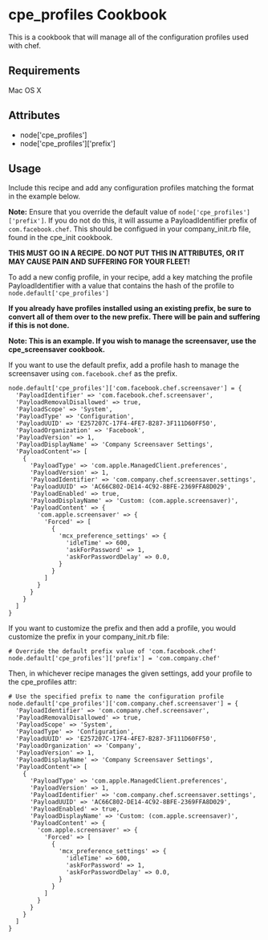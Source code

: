 cpe_profiles Cookbook
=========================
This is a cookbook that will manage all of the configuration profiles used with
chef.

Requirements
------------
Mac OS X


Attributes
----------
* node['cpe_profiles']
* node['cpe_profiles']['prefix']

Usage
-----
Include this recipe and add any configuration profiles matching the format in the
example below.

**Note:** Ensure that you override the default value of `node['cpe_profiles']['prefix']`. 
If you do not do this, it will assume a PayloadIdentifier prefix of `com.facebook.chef`. This
should be configued in your company_init.rb file, found in the cpe_init cookbook.

**THIS MUST GO IN A RECIPE. DO NOT PUT THIS IN ATTRIBUTES, OR IT MAY CAUSE PAIN
AND SUFFERING FOR YOUR FLEET!**

To add a new config profile, in your recipe, add a key matching the 
profile PayloadIdentifier with a value that contains the hash of the profile
to `node.default['cpe_profiles']`


**If you already have profiles installed using an existing prefix, be sure to 
convert all of them over to the new prefix. There will be pain and suffering if this
is not done.**

**Note: This is an example. If you wish to manage the screensaver, use the 
cpe_screensaver cookbook.**

If you want to use the default prefix, add a profile hash to manage the screensaver using
`com.facebook.chef` as the prefix.

    node.default['cpe_profiles']['com.facebook.chef.screensaver'] = {
      'PayloadIdentifier' => 'com.facebook.chef.screensaver',
      'PayloadRemovalDisallowed' => true,
      'PayloadScope' => 'System',
      'PayloadType' => 'Configuration',
      'PayloadUUID' => 'E257207C-17F4-4FE7-B287-3F111D60FF50',
      'PayloadOrganization' => 'Facebook',
      'PayloadVersion' => 1,
      'PayloadDisplayName' => 'Company Screensaver Settings',
      'PayloadContent'=> [
        {
          'PayloadType' => 'com.apple.ManagedClient.preferences',
          'PayloadVersion' => 1,
          'PayloadIdentifier' => 'com.company.chef.screensaver.settings',
          'PayloadUUID' => 'AC66C802-DE14-4C92-8BFE-2369FFA8D029',
          'PayloadEnabled' => true,
          'PayloadDisplayName' => 'Custom: (com.apple.screensaver)',
          'PayloadContent' => {
            'com.apple.screensaver' => {
              'Forced' => [
                {
                  'mcx_preference_settings' => {
                    'idleTime' => 600,
                    'askForPassword' => 1,
                    'askForPasswordDelay' => 0.0,
                  }
                }
              ]
            }
          }
        }
      ]
    }

If you want to customize the prefix and then add a profile, you would customize
the prefix in your company_init.rb file:

    # Override the default prefix value of 'com.facebook.chef'
    node.default['cpe_profiles']['prefix'] = 'com.company.chef'

Then, in whichever recipe manages the given settings, add your profile to the
cpe_profiles attr:

    # Use the specified prefix to name the configuration profile
    node.default['cpe_profiles']['com.company.chef.screensaver'] = {
      'PayloadIdentifier' => 'com.company.chef.screensaver',
      'PayloadRemovalDisallowed' => true,
      'PayloadScope' => 'System',
      'PayloadType' => 'Configuration',
      'PayloadUUID' => 'E257207C-17F4-4FE7-B287-3F111D60FF50',
      'PayloadOrganization' => 'Company',
      'PayloadVersion' => 1,
      'PayloadDisplayName' => 'Company Screensaver Settings',
      'PayloadContent'=> [
        {
          'PayloadType' => 'com.apple.ManagedClient.preferences',
          'PayloadVersion' => 1,
          'PayloadIdentifier' => 'com.company.chef.screensaver.settings',
          'PayloadUUID' => 'AC66C802-DE14-4C92-8BFE-2369FFA8D029',
          'PayloadEnabled' => true,
          'PayloadDisplayName' => 'Custom: (com.apple.screensaver)',
          'PayloadContent' => {
            'com.apple.screensaver' => {
              'Forced' => [
                {
                  'mcx_preference_settings' => {
                    'idleTime' => 600,
                    'askForPassword' => 1,
                    'askForPasswordDelay' => 0.0,
                  }
                }
              ]
            }
          }
        }
      ]
    } 


